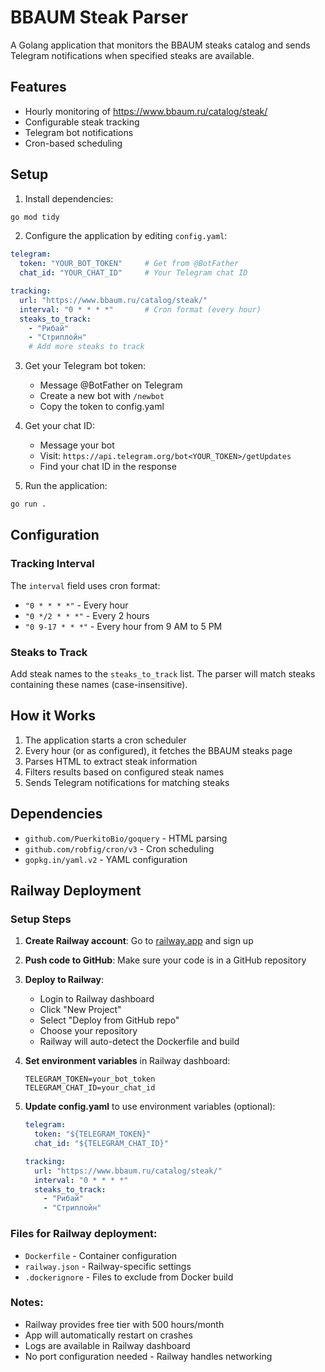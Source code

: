 # BBAUM Steak Parser

A Golang application that monitors the BBAUM steaks catalog and sends Telegram notifications when specified steaks are available.

## Features

- Hourly monitoring of https://www.bbaum.ru/catalog/steak/
- Configurable steak tracking
- Telegram bot notifications
- Cron-based scheduling

## Setup

1. Install dependencies:
```bash
go mod tidy
```

2. Configure the application by editing `config.yaml`:
```yaml
telegram:
  token: "YOUR_BOT_TOKEN"     # Get from @BotFather
  chat_id: "YOUR_CHAT_ID"     # Your Telegram chat ID

tracking:
  url: "https://www.bbaum.ru/catalog/steak/"
  interval: "0 * * * *"       # Cron format (every hour)
  steaks_to_track:
    - "Рибай"
    - "Стриплойн"
    # Add more steaks to track
```

3. Get your Telegram bot token:
   - Message @BotFather on Telegram
   - Create a new bot with `/newbot`
   - Copy the token to config.yaml

4. Get your chat ID:
   - Message your bot
   - Visit: `https://api.telegram.org/bot<YOUR_TOKEN>/getUpdates`
   - Find your chat ID in the response

5. Run the application:
```bash
go run .
```

## Configuration

### Tracking Interval
The `interval` field uses cron format:
- `"0 * * * *"` - Every hour
- `"0 */2 * * *"` - Every 2 hours
- `"0 9-17 * * *"` - Every hour from 9 AM to 5 PM

### Steaks to Track
Add steak names to the `steaks_to_track` list. The parser will match steaks containing these names (case-insensitive).

## How it Works

1. The application starts a cron scheduler
2. Every hour (or as configured), it fetches the BBAUM steaks page
3. Parses HTML to extract steak information
4. Filters results based on configured steak names
5. Sends Telegram notifications for matching steaks

## Dependencies

- `github.com/PuerkitoBio/goquery` - HTML parsing
- `github.com/robfig/cron/v3` - Cron scheduling
- `gopkg.in/yaml.v2` - YAML configuration

## Railway Deployment

### Setup Steps

1. **Create Railway account**: Go to [railway.app](https://railway.app) and sign up

2. **Push code to GitHub**: Make sure your code is in a GitHub repository

3. **Deploy to Railway**:
   - Login to Railway dashboard
   - Click "New Project"
   - Select "Deploy from GitHub repo"
   - Choose your repository
   - Railway will auto-detect the Dockerfile and build

4. **Set environment variables** in Railway dashboard:
   ```
   TELEGRAM_TOKEN=your_bot_token
   TELEGRAM_CHAT_ID=your_chat_id
   ```

5. **Update config.yaml** to use environment variables (optional):
   ```yaml
   telegram:
     token: "${TELEGRAM_TOKEN}"
     chat_id: "${TELEGRAM_CHAT_ID}"
   
   tracking:
     url: "https://www.bbaum.ru/catalog/steak/"
     interval: "0 * * * *"
     steaks_to_track:
       - "Рибай"
       - "Стриплойн"
   ```

### Files for Railway deployment:
- `Dockerfile` - Container configuration
- `railway.json` - Railway-specific settings
- `.dockerignore` - Files to exclude from Docker build

### Notes:
- Railway provides free tier with 500 hours/month
- App will automatically restart on crashes
- Logs are available in Railway dashboard
- No port configuration needed - Railway handles networking